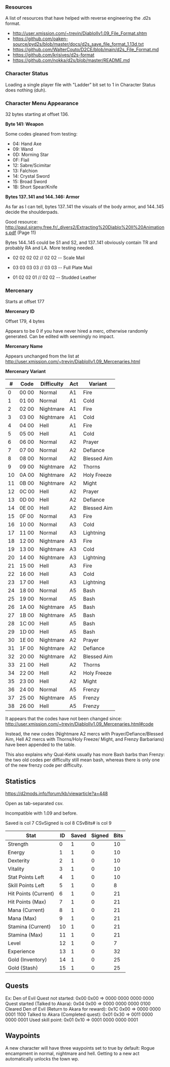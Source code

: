 ### Resources

A list of resources that have helped with reverse engineering the .d2s format.

* http://user.xmission.com/~trevin/DiabloIIv1.09_File_Format.shtm
* https://github.com/oaken-source/pyd2s/blob/master/docs/d2s_save_file_format_1.13d.txt
* https://github.com/WalterCouto/D2CE/blob/main/d2s_File_Format.md
* https://github.com/krisives/d2s-format
* https://github.com/nokka/d2s/blob/master/README.md


### Character Status

Loading a single player file with "Ladder" bit set to 1 in Character Status does nothing (duh).

### Character Menu Appearance

32 bytes starting at offset 136.

**Byte 141:  Weapon**

Some codes gleaned from testing:

* 04: Hand Axe
* 09: Wand
* 0D: Morning Star
* 0F: Flail
* 12: Sabre/Scimitar
* 13: Falchion
* 14: Crystal Sword
* 15: Broad Sword
* 1B: Short Spear/Knife

**Bytes 137..141 and 144..146: Armor**

As far as I can tell, bytes 137..141  the visuals of the body armor, and 144..145 decide the shoulderpads.

Good resource: http://paul.siramy.free.fr/_divers2/Extracting%20Diablo%20II%20Animations.pdf (Page 11)

Bytes 144..145 could be S1 and S2, and 137..141 obviously contain TR and probably RA and LA. More testing needed.

* 02 02 02 02 // 02 02 -- Scale Mail

* 03 03 03 03 // 03 03 -- Full Plate Mail

* 01 02 02 01 // 02 02 -- Studded Leather


### Mercenary

Starts at offset 177

**Mercenary ID**

Offset 179, 4 bytes

Appears to be 0 if you have never hired a merc, otherwise randomly generated.
Can be edited with seemingly no impact.

**Mercenary Name**

Appears unchanged from the list at http://user.xmission.com/~trevin/DiabloIIv1.09_Mercenaries.html

**Mercenary Variant**


| #     | Code      | Difficulty   | Act    | Variant       |
| ----- | ----      | ----------   | ---    | -------       |
| 0     | 00 00     | Normal       | A1     | Fire          |
| 1     | 01 00     | Normal       | A1     | Cold          |
| 2     | 02 00     | Nightmare    | A1     | Fire          |
| 3     | 03 00     | Nightmare    | A1     | Cold          |
| 4     | 04 00     | Hell         | A1     | Fire          |
| 5     | 05 00     | Hell         | A1     | Cold          |
| 6     | 06 00     | Normal       | A2     | Prayer        |
| 7     | 07 00     | Normal       | A2     | Defiance      |
| 8     | 08 00     | Normal       | A2     | Blessed Aim   |
| 9     | 09 00     | Nightmare    | A2     | Thorns        |
| 10    | 0A 00     | Nightmare    | A2     | Holy Freeze   |
| 11    | 0B 00     | Nightmare    | A2     | Might         |
| 12    | 0C 00     | Hell         | A2     | Prayer        |
| 13    | 0D 00     | Hell         | A2     | Defiance      |
| 14    | 0E 00     | Hell         | A2     | Blessed Aim   |
| 15    | 0F 00     | Normal       | A3     | Fire          |    
| 16    | 10 00     | Normal       | A3     | Cold          |    
| 17    | 11 00     | Normal       | A3     | Lightning     |    
| 18    | 12 00     | Nightmare    | A3     | Fire          |    
| 19    | 13 00     | Nightmare    | A3     | Cold          |    
| 20    | 14 00     | Nightmare    | A3     | Lightning     |    
| 21    | 15 00     | Hell         | A3     | Fire          |    
| 22    | 16 00     | Hell         | A3     | Cold          |    
| 23    | 17 00     | Hell         | A3     | Lightning     |
| 24    | 18 00     | Normal       | A5     | Bash          |
| 25    | 19 00     | Normal       | A5     | Bash          |
| 26    | 1A 00     | Nightmare    | A5     | Bash          |
| 27    | 1B 00     | Nightmare    | A5     | Bash          |
| 28    | 1C 00     | Hell         | A5     | Bash          |
| 29    | 1D 00     | Hell         | A5     | Bash          |
| 30    | 1E 00     | Nightmare    | A2     | Prayer        |
| 31    | 1F 00     | Nightmare    | A2     | Defiance      |
| 32    | 20 00     | Nightmare    | A2     | Blessed Aim   |
| 33    | 21 00     | Hell         | A2     | Thorns        |
| 34    | 22 00     | Hell         | A2     | Holy Freeze   |
| 35    | 23 00     | Hell         | A2     | Might         |
| 36    | 24 00     | Normal       | A5     | Frenzy        |
| 37    | 25 00     | Nightmare    | A5     | Frenzy        |
| 38    | 26 00     | Hell         | A5     | Frenzy        |

It appears that the codes have not been changed since: http://user.xmission.com/~trevin/DiabloIIv1.09_Mercenaries.html#code

Instead, the new codes (Nightmare A2 mercs with Prayer/Defiance/Blessed Aim, Hell A2 mercs with Thorns/Holy Freeze/ Might, and Frenzy Barbarians) have been appended to the table.

This also explains why Qual-Kehk usually has more Bash barbs than Frenzy: the two old codes per difficulty still mean bash, whereas there is only one of the new frenzy code per difficulty.


## Statistics

https://d2mods.info/forum/kb/viewarticle?a=448

Open as tab-separated csv.

Incompatible with 1.09 and before.

Saved is col 7
CSvSigned is col 8
CSvBits# is col 9


| Stat                  | ID        | Saved | Signed    | Bits      |
| --------------------- | --------- | ----- | --------- | --------- |
| Strength              | 0         | 1     | 0         | 10        |
| Energy                | 1         | 1     | 0         | 10        |
| Dexterity             | 2         | 1     | 0         | 10        |
| Vitality              | 3         | 1     | 0         | 10        |
| Stat Points Left      | 4         | 1     | 0         | 10        |
| Skill Points Left     | 5         | 1     | 0         | 8         |
| Hit Points (Current)  | 6         | 1     | 0         | 21        |
| Hit Points (Max)      | 7         | 1     | 0         | 21        |
| Mana (Current)        | 8         | 1     | 0         | 21        |
| Mana (Max)            | 9         | 1     | 0         | 21        |
| Stamina (Current)     | 10        | 1     | 0         | 21        |
| Stamina (Max)         | 11        | 1     | 0         | 21        |
| Level                 | 12        | 1     | 0         | 7         |
| Experience            | 13        | 1     | 0         | 32        |
| Gold (Inventory)      | 14        | 1     | 0         | 25        |
| Gold (Stash)          | 15        | 1     | 0         | 25        |


## Quests

Ex: Den of Evil
Quest not started: 0x00 0x00 =>                                 0000 0000   0000 0000
Quest started (Talked to Akara): 0x04 0x00 =>                   0000 0000   0000 0100
Cleared Den of Evil (Return to Akara for reward): 0x1C 0x00 =>  0000 0000   0001 1100
Talked to Akara (Completed quest): 0x01 0x30 =>                 0011 0000   0000 0001
Used skill point: 0x01 0x10 =>                                  0001 0000   0000 0001


## Waypoints

A new character will have three waypoints set to true by default: Rogue encampment in normal, nightmare and hell.
Getting to a new act automatically unlocks the town wp.